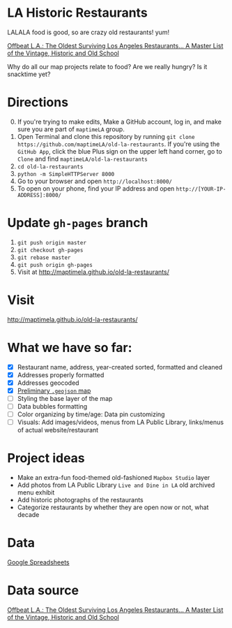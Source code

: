 LA Historic Restaurants
========================

LALALA food is good, so are crazy old restaurants! yum!

[Offbeat L.A.: The Oldest Surviving Los Angeles Restaurants… A Master List of the Vintage, Historic and Old School](http://thelosangelesbeat.com/2015/05/offbeat-l-a-the-oldest-surviving-los-angeles-restaurants-a-master-list-of-the-vintage-historic-and-old-school/)

Why do all our map projects relate to food? Are we really hungry? Is it snacktime yet?

Directions
=========
0. If you're trying to make edits, Make a GitHub account, log in, and make sure you are part of `maptimeLA` group.
1. Open Terminal and clone this repository by running `git clone https://github.com/maptimeLA/old-la-restaurants`. If you're using the `GitHub App`, click the blue Plus sign on the upper left hand corner, go to `Clone` and find `maptimeLA/old-la-restaurants`
2. `cd old-la-restaurants`
3. `python -m SimpleHTTPServer 8000`
4. Go to your browser and open `http://localhost:8000/`
5. To open on your phone, find your IP address and open `http://[YOUR-IP-ADDRESS]:8000/`

Update `gh-pages` branch
=========
1. `git push origin master`
2. `git checkout gh-pages`
3. `git rebase master`
4. `git push origin gh-pages`
5. Visit at http://maptimela.github.io/old-la-restaurants/

Visit
========
http://maptimela.github.io/old-la-restaurants/

# What we have so far:
- [x] Restaurant name, address, year-created sorted, formatted and cleaned
- [x] Addresses properly formatted
- [x] Addresses geocoded
- [x] [Preliminary `.geojson` map](https://github.com/maptimeLA/old-la-restaurants/blob/master/data/historic_restaurants.geojson)
- [ ] Styling the base layer of the map
- [ ] Data bubbles formatting
- [ ] Color organizing by time/age: Data pin customizing
- [ ] Visuals: Add images/videos, menus from LA Public Library, links/menus of actual website/restaurant

# Project ideas
- Make an extra-fun food-themed old-fashioned `Mapbox Studio` layer
- Add photos from LA Public Library `Live and Dine in LA` old archived menu exhibit
- Add historic photographs of the restaurants
- Categorize restaurants by whether they are open now or not, what decade

# Data
[Google Spreadsheets](https://docs.google.com/spreadsheets/d/1i_v1oWQO8YJaF6YmtBde9mR0uK2OBTXH2bU56i6nxQA/edit#gid=778088403)

# Data source
[Offbeat L.A.: The Oldest Surviving Los Angeles Restaurants… A Master List of the Vintage, Historic and Old School](http://thelosangelesbeat.com/2015/05/offbeat-l-a-the-oldest-surviving-los-angeles-restaurants-a-master-list-of-the-vintage-historic-and-old-school/)
